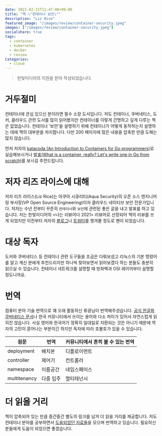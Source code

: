 ```yaml
---
date: 2021-02-21T11:47:00+09:00
title: "책 \"컨테이너 보안\""
description: "Liz Rice"
featured_image: "/images/review/container-security.jpeg"
images: ["/images/review/container-security.jpeg"]
socialshare: true
tags:
  - container
  - kubernetes
  - docker
  - review
Categories:
  - cloud
---
```


> 한빛미디어의 지원을 받아 작성되었습니다.

# 거두절미

컨테이너에 관심 있으신 분이라면 필수 소장 도서입니다.
저도 컨테이너, 쿠버네티스, 도커, 클라우드 관련 도서를 많이 읽어봤지만
컨테이너를 이렇게 간명하고 깊게 다루는 책은 없었습니다.
컨테이너 '보안'을 설명하기 위해 컨테이너가 어떻게 동작하는지
설명하는 데에 책의 대부분을 차지합니다.
다만 200 페이지에 많은 내용을 압축한 만큼 도해는 많지 않습니다.

먼저 저자의 [katacoda (An Introduction to Containers for Go programmers)](https://www.katacoda.com/lizrice/courses/containers-and-go)로
실습해보시거나 [발표(What is a container, really? Let's write one in Go from scratch)](https://youtu.be/HPuvDm8IC-4)를 보시길 추천드립니다.

# 저자 리즈 라이스에 대해

저자 리즈 라이스(Liz Rice)는 아쿠아 시큐리티(Aqua Security)의 오픈 소스 엔지니어링
부사장(VP Open Source Engineering)이자 클라우드 네이티브 보안 전문가입니다.
저자는 수년 전부터 꾸준히 `컨테이너`와 `보안`에 관련된 좋은 글을 내고 발표를 하고 있습니다.
저는 한빛미디어의 <나는 리뷰어다 2021> 리뷰어로 선정되어 책의 리뷰를 쓰게 되었지만
이전부터 저자의 [블로그](https://www.lizrice.com/)나
[트위터](https://twitter.com/lizrice)를 챙겨볼 정도로 팬이 되었습니다.

# 대상 독자

도커와 쿠버네티스 등 컨테이너 관련 도구들을 조금은 다뤄보셨고 리눅스의
기본 명령어를 알고 계신 분에게 추천드리지만
하나씩 찾아보면서 읽어보겠다 하는 분들도 충분히 읽으실 수 있습니다.
컨테이너 네트워크를 설명할 때 방화벽과 OSI 레이어부터 설명할 정도니까요.

# 번역

컴퓨터 분야 기술 번역으로 꽤 오래 활동하신 류광님이 번역해주셨습니다.
[공식 한글화 쿠버네티스 문서](https://kubernetes.io/ko/docs/contribute/localization_ko/)나
한국 커뮤니티에서 쓰이는 용어와 다소 차이가 있어서 자연스럽게 읽히진 않습니다.
사실 영어와 한국어가 정확히 일대일로 치환되는 것은 아니기 때문에
역자의 고민이 묻어나는 부분이긴 하지만 독자에 따라 호불호가 있을 수 있습니다.

|원문|번역|커뮤니티에서 흔히 볼 수 있는 번역|
|-|-|-|
|deployment|배치본|디플로이먼트|
|controller|제어기|컨트롤러|
|namespace|이름공간|네임스페이스|
|multitenancy|다중 입주|멀티테넌시|

# 더 읽을 거리

책이 압축되어 있는 만큼 중간중간 별도의 링크를 남겨 더 읽을 거리를
제공합니다. 저도 컨테이너 분야를 공부하면서
[도움되었던 자료들](https://cxsu.github.io/posts/container/container-study-guide/)을
모으며 번역하고 있습니다. 필요하신 분들에게 도움이 되었으면 좋겠습니다.
